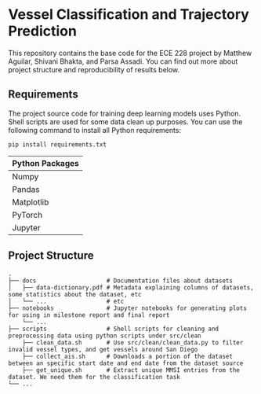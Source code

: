 # Vessel Classification and Trajectory Prediction

This repository contains the base code for the ECE 228 project by Matthew Aguilar, Shivani Bhakta, and Parsa Assadi. You can find out more about project structure and reproducibility of results below.

## Requirements  

The project source code for training deep learning models uses Python. Shell scripts are used for some data clean up purposes. You can use the following command to install all Python requirements:

```
pip install requirements.txt
```

Python Packages |
------------- |
Numpy |
Pandas  |
Matplotlib|
PyTorch|
Jupyter|

## Project Structure
```
.
├── docs                    # Documentation files about datasets
│   ├── data-dictionary.pdf # Metadata explaining columns of datasets, some statistics about the dataset, etc
│   └── ...                 # etc
├── notebooks               # Jupyter notebooks for generating plots for using in milestone report and final report
    └── ... 
├── scripts                 # Shell scripts for cleaning and preprocessing data using python scripts under src/clean
    ├── clean_data.sh       # Use src/clean/clean_data.py to filter invalid vessel types, and get vessels around San Diego
    ├── collect_ais.sh      # Downloads a portion of the dataset between an specific start date and end date from the dataset source
    ├── get_unique.sh       # Extract unique MMSI entries from the dataset. We need them for the classification task
└── ...
```
